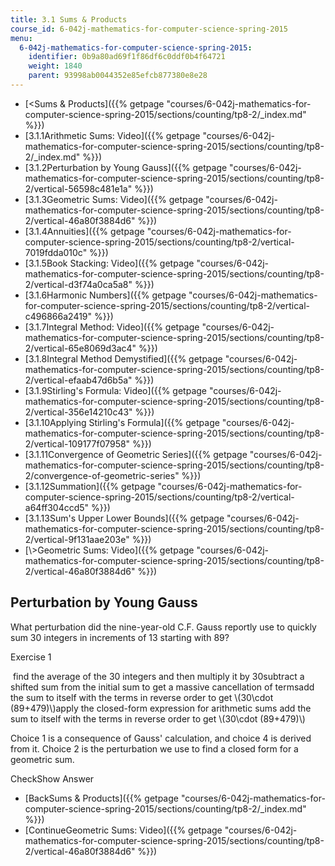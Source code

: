 ```yaml
---
title: 3.1 Sums & Products
course_id: 6-042j-mathematics-for-computer-science-spring-2015
menu:
  6-042j-mathematics-for-computer-science-spring-2015:
    identifier: 0b9a80ad69f1f86df6c0ddf0b4f64721
    weight: 1840
    parent: 93998ab0044352e85efcb877380e8e28
---
```

*   [<Sums & Products]({{% getpage "courses/6-042j-mathematics-for-computer-science-spring-2015/sections/counting/tp8-2/_index.md" %}})
*   [3.1.1Arithmetic Sums: Video]({{% getpage "courses/6-042j-mathematics-for-computer-science-spring-2015/sections/counting/tp8-2/_index.md" %}})
*   [3.1.2Perturbation by Young Gauss]({{% getpage "courses/6-042j-mathematics-for-computer-science-spring-2015/sections/counting/tp8-2/vertical-56598c481e1a" %}})
*   [3.1.3Geometric Sums: Video]({{% getpage "courses/6-042j-mathematics-for-computer-science-spring-2015/sections/counting/tp8-2/vertical-46a80f3884d6" %}})
*   [3.1.4Annuities]({{% getpage "courses/6-042j-mathematics-for-computer-science-spring-2015/sections/counting/tp8-2/vertical-7019fdda010c" %}})
*   [3.1.5Book Stacking: Video]({{% getpage "courses/6-042j-mathematics-for-computer-science-spring-2015/sections/counting/tp8-2/vertical-d3f74a0ca5a8" %}})
*   [3.1.6Harmonic Numbers]({{% getpage "courses/6-042j-mathematics-for-computer-science-spring-2015/sections/counting/tp8-2/vertical-c496866a2419" %}})
*   [3.1.7Integral Method: Video]({{% getpage "courses/6-042j-mathematics-for-computer-science-spring-2015/sections/counting/tp8-2/vertical-65e8069d3ac4" %}})
*   [3.1.8Integral Method Demystified]({{% getpage "courses/6-042j-mathematics-for-computer-science-spring-2015/sections/counting/tp8-2/vertical-efaab47d6b5a" %}})
*   [3.1.9Stirling's Formula: Video]({{% getpage "courses/6-042j-mathematics-for-computer-science-spring-2015/sections/counting/tp8-2/vertical-356e14210c43" %}})
*   [3.1.10Applying Stirling's Formula]({{% getpage "courses/6-042j-mathematics-for-computer-science-spring-2015/sections/counting/tp8-2/vertical-109177f07958" %}})
*   [3.1.11Convergence of Geometric Series]({{% getpage "courses/6-042j-mathematics-for-computer-science-spring-2015/sections/counting/tp8-2/convergence-of-geometric-series" %}})
*   [3.1.12Summation]({{% getpage "courses/6-042j-mathematics-for-computer-science-spring-2015/sections/counting/tp8-2/vertical-a64ff304ccd5" %}})
*   [3.1.13Sum's Upper Lower Bounds]({{% getpage "courses/6-042j-mathematics-for-computer-science-spring-2015/sections/counting/tp8-2/vertical-9f131aae203e" %}})
*   [\\>Geometric Sums: Video]({{% getpage "courses/6-042j-mathematics-for-computer-science-spring-2015/sections/counting/tp8-2/vertical-46a80f3884d6" %}})

Perturbation by Young Gauss
---------------------------

  

What perturbation did the nine-year-old C.F. Gauss reportly use to quickly sum 30 integers in increments of 13 starting with 89?

Exercise 1

&nbsp;find the average of the 30 integers and then multiply it by 30subtract a shifted sum from the initial sum to get a massive cancellation of termsadd the sum to itself with the terms in reverse order to get \\(30\\cdot (89+479)\\)apply the closed-form expression for arithmetic sums add the sum to itself with the terms in reverse order to get \\(30\\cdot (89+479)\\)&nbsp;

Choice 1 is a consequence of Gauss' calculation, and choice 4 is derived from it. Choice 2 is the perturbation we use to find a closed form for a geometric sum.

CheckShow Answer

*   [BackSums & Products]({{% getpage "courses/6-042j-mathematics-for-computer-science-spring-2015/sections/counting/tp8-2/_index.md" %}})
*   [ContinueGeometric Sums: Video]({{% getpage "courses/6-042j-mathematics-for-computer-science-spring-2015/sections/counting/tp8-2/vertical-46a80f3884d6" %}})